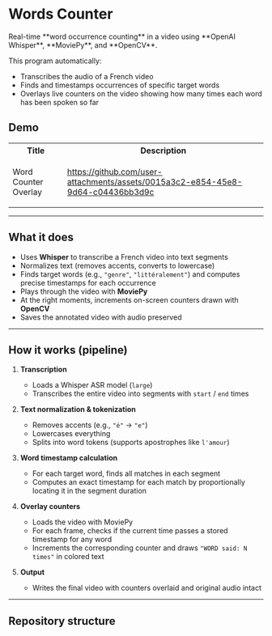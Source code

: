 <h1>Words Counter</h1>
Real-time **word occurrence counting** in a video using **OpenAI Whisper**, **MoviePy**, and **OpenCV**.

This program automatically:
- Transcribes the audio of a French video
- Finds and timestamps occurrences of specific target words
- Overlays live counters on the video showing how many times each word has been spoken so far

<h2>Demo</h2>

<table align="center">
<tr>
  <th>Title</th>
  <th>Description</th>
</tr>
<tr>
  <td>Word Counter Overlay</td>
  <td>  

https://github.com/user-attachments/assets/0015a3c2-e854-45e8-9d64-c04436bb3d9c
 
  </td>
</tr>
</table>

---

## What it does

- Uses **Whisper** to transcribe a French video into text segments
- Normalizes text (removes accents, converts to lowercase)
- Finds target words (e.g., `"genre"`, `"littéralement"`) and computes precise timestamps for each occurrence
- Plays through the video with **MoviePy**
- At the right moments, increments on-screen counters drawn with **OpenCV**
- Saves the annotated video with audio preserved

---

## How it works (pipeline)

1. **Transcription**  
   - Loads a Whisper ASR model (`large`)  
   - Transcribes the entire video into segments with `start` / `end` times

2. **Text normalization & tokenization**  
   - Removes accents (e.g., `"é"` → `"e"`)
   - Lowercases everything
   - Splits into word tokens (supports apostrophes like `l'amour`)

3. **Word timestamp calculation**  
   - For each target word, finds all matches in each segment  
   - Computes an exact timestamp for each match by proportionally locating it in the segment duration

4. **Overlay counters**  
   - Loads the video with MoviePy
   - For each frame, checks if the current time passes a stored timestamp for any word
   - Increments the corresponding counter and draws `"WORD said: N times"` in colored text

5. **Output**  
   - Writes the final video with counters overlaid and original audio intact

---

## Repository structure

